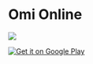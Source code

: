# Omi Online


![](https://user-images.githubusercontent.com/3455428/97293567-dd1dfb00-1872-11eb-9f66-dcdf7ce564d0.png)


<a href='https://play.google.com/store/apps/details?id=org.hamparawa.omi&pcampaignid=pcampaignidMKT-Other-global-all-co-prtnr-py-PartBadge-Mar2515-1'><img alt='Get it on Google Play' src='https://play.google.com/intl/en_us/badges/static/images/badges/en_badge_web_generic.png'/></a>
